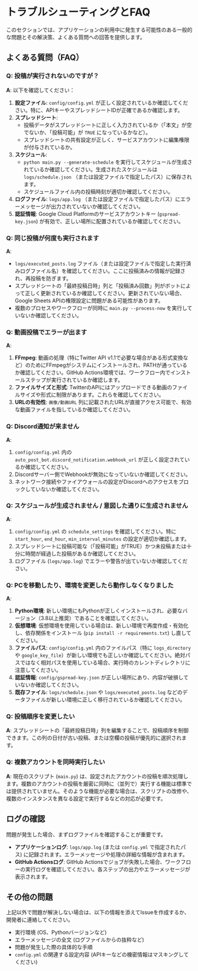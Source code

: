 # トラブルシューティングとFAQ

このセクションでは、アプリケーションの利用中に発生する可能性のある一般的な問題とその解決策、よくある質問への回答を提供します。

## よくある質問（FAQ）

### Q: 投稿が実行されないのですが？
**A**: 以下を確認してください：
1.  **設定ファイル**: `config/config.yml` が正しく設定されているか確認してください。特に、APIキーやスプレッドシートIDが正確であるか確認します。
2.  **スプレッドシート**: 
    *   投稿データがスプレッドシートに正しく入力されているか（「本文」が空でないか、「投稿可能」が `TRUE` になっているかなど）。
    *   スプレッドシートの共有設定が正しく、サービスアカウントに編集権限が付与されているか。
3.  **スケジュール**: 
    *   `python main.py --generate-schedule` を実行してスケジュールが生成されているか確認してください。生成されたスケジュールは `logs/schedule.json` （または設定ファイルで指定したパス）に保存されます。
    *   スケジュールファイル内の投稿時刻が適切か確認してください。
4.  **ログファイル**: `logs/app.log` （または設定ファイルで指定したパス）にエラーメッセージが出力されていないか確認してください。
5.  **認証情報**: Google Cloud Platformのサービスアカウントキー (`gspread-key.json`) が有効で、正しい場所に配置されているか確認してください。

### Q: 同じ投稿が何度も実行されます
**A**: 
*   `logs/executed_posts.log` ファイル（または設定ファイルで指定した実行済みログファイル名）を確認してください。ここに投稿済みの情報が記録され、再投稿を防ぎます。
*   スプレッドシートの「最終投稿日時」列と「投稿済み回数」列がボットによって正しく更新されているか確認してください。更新されていない場合、Google Sheets APIの権限設定に問題がある可能性があります。
*   複数のプロセスやワークフローが同時に `main.py --process-now` を実行していないか確認してください。

### Q: 動画投稿でエラーが出ます
**A**: 
1.  **FFmpeg**: 動画の処理（特にTwitter API v1.1で必要な場合がある形式変換など）のためにFFmpegがシステムにインストールされ、PATHが通っているか確認してください。GitHub Actions環境では、ワークフロー内でインストールステップが実行されているか確認します。
2.  **ファイルサイズと形式**: TwitterのAPIにはアップロードできる動画のファイルサイズや形式に制限があります。これらを確認してください。
3.  **URLの有効性**: `画像/動画URL` 列に記載されたURLが直接アクセス可能で、有効な動画ファイルを指しているか確認してください。

### Q: Discord通知が来ません
**A**: 
1.  `config/config.yml` 内の `auto_post_bot.discord_notification.webhook_url` が正しく設定されているか確認してください。
2.  Discordサーバー側でWebhookが無効になっていないか確認してください。
3.  ネットワーク接続やファイアウォールの設定がDiscordへのアクセスをブロックしていないか確認してください。

### Q: スケジュールが生成されません / 意図した通りに生成されません
**A**: 
1.  `config/config.yml` の `schedule_settings` を確認してください。特に `start_hour`, `end_hour`, `min_interval_minutes` の設定が適切か確認します。
2.  スプレッドシートに投稿可能な（「投稿可能」がTRUE）かつ未投稿または十分に時間が経過した投稿があるか確認してください。
3.  ログファイル (`logs/app.log`) でエラーや警告が出ていないか確認してください。

### Q: PCを移動したり、環境を変更したら動作しなくなりました
**A**: 
1.  **Python環境**: 新しい環境にもPythonが正しくインストールされ、必要なバージョン（3.8以上推奨）であることを確認してください。
2.  **仮想環境**: 仮想環境を使用している場合は、新しい環境で再度作成・有効化し、依存関係をインストール (`pip install -r requirements.txt`) し直してください。
3.  **ファイルパス**: `config/config.yml` 内のファイルパス（特に `logs_directory` や `google_key_file`）が新しい環境でも正しいか確認してください。絶対パスではなく相対パスを使用している場合、実行時のカレントディレクトリに注意してください。
4.  **認証情報**: `config/gspread-key.json` が正しい場所にあり、内容が破損していないか確認してください。
5.  **既存ファイル**: `logs/schedule.json` や `logs/executed_posts.log` などのデータファイルが新しい環境に正しく移行されているか確認してください。

### Q: 投稿順序を変更したい
**A**: スプレッドシートの「最終投稿日時」列を編集することで、投稿順序を制御できます。この列の日付が古い投稿、または空欄の投稿が優先的に選択されます。

### Q: 複数アカウントを同時実行したい
**A**: 現在のスクリプト (`main.py`) は、設定されたアカウントの投稿を順次処理します。複数のアカウントの投稿を厳密に同時に（並列で）実行する機能は標準では提供されていません。そのような機能が必要な場合は、スクリプトの改修や、複数のインスタンスを異なる設定で実行するなどの対応が必要です。

## ログの確認

問題が発生した場合、まずログファイルを確認することが重要です。

*   **アプリケーションログ**: `logs/app.log` (または `config.yml` で指定されたパス) に記録されます。エラーメッセージや処理の詳細な情報が含まれます。
*   **GitHub Actionsログ**: GitHub Actionsでジョブが失敗した場合、ワークフローの実行ログを確認してください。各ステップの出力やエラーメッセージが表示されます。

## その他の問題

上記以外で問題が解決しない場合は、以下の情報を添えてIssueを作成するか、開発者に連絡してください。

*   実行環境 (OS、Pythonバージョンなど)
*   エラーメッセージの全文 (ログファイルからの抜粋など)
*   問題が発生した際の具体的な手順
*   `config.yml` の関連する設定内容 (APIキーなどの機密情報はマスキングしてください) 